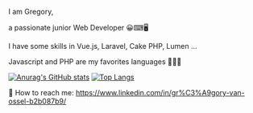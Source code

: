 I am Gregory, 

a passionate junior Web Developer 😀⌨🖥️

I have some skills in Vue.js, Laravel, Cake PHP, Lumen ...

Javascript and PHP are my favorites languages 🚀🚀🚀

[![Anurag's GitHub stats](https://github-readme-stats.vercel.app/api?username=GregVo23)](https://github.com/GregVo23/github-readme-stats)
[![Top Langs](https://github-readme-stats.vercel.app/api/top-langs/?username=GregVo23&layout=compact)](https://github.com/GregVo23/github-readme-stats)

📩 How to reach me: https://www.linkedin.com/in/gr%C3%A9gory-van-ossel-b2b087b9/
